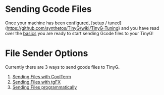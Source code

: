 Sending Gcode Files
===
Once your machine has been [configured](https://github.com/synthetos/TinyG/wiki/TinyG-Configuration), [setup / tuned] (https://github.com/synthetos/TinyG/wiki/TinyG-Tuning) and you have read over the [basics](https://github.com/synthetos/TinyG/wiki#tinyg-basic-pages) you are ready to start sending Gcode files to your TinyG!

File Sender Options
====
Currently there are 3 ways to send gcode files to TinyG.<br>
1. [Sending Files with CoolTerm](https://github.com/synthetos/TinyG/wiki/TinyG-Sending-Files-with-CoolTerm)<br>
2. [Sending Files with tgFX](https://github.com/synthetos/TinyG/wiki/TinyG-Sending-Files-with-tgFX)<br>
3. [Sending Files programmatically](https://github.com/synthetos/TinyG/wiki/TinyG-Sending-Files-with-code)